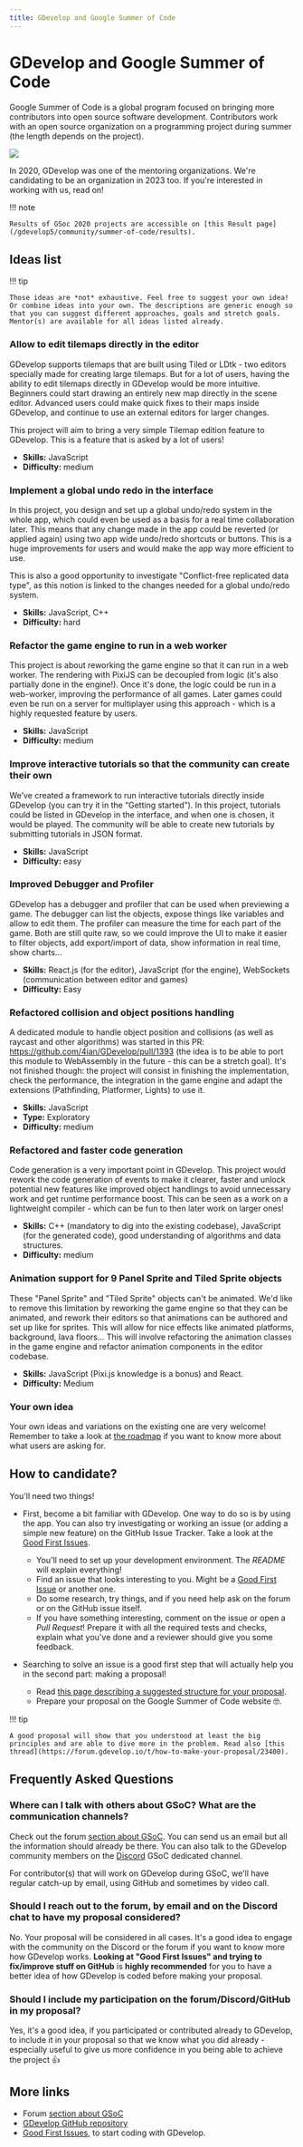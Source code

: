 ```yaml
---
title: GDevelop and Google Summer of Code
---
```

# GDevelop and Google Summer of Code

Google Summer of Code is a global program focused on bringing more contributors into open source software development. Contributors work with an open source organization on a programming project during summer (the length depends on the project).

![](/gdevelop5/community/summer_of_code.png)

In 2020, GDevelop was one of the mentoring organizations. We're candidating to be an organization in 2023 too. If you're interested in working with us, read on!

!!! note

    Results of GSoc 2020 projects are accessible on [this Result page](/gdevelop5/community/summer-of-code/results).

## Ideas list

!!! tip

    Those ideas are *not* exhaustive. Feel free to suggest your own idea! Or combine ideas into your own. The descriptions are generic enough so that you can suggest different approaches, goals and stretch goals. Mentor(s) are available for all ideas listed already.

### Allow to edit tilemaps directly in the editor

GDevelop supports tilemaps that are built using Tiled or LDtk - two editors specially made for creating large tilemaps. But for a lot of users, having the ability to edit tilemaps directly in GDevelop would be more intuitive. Beginners could start drawing an entirely new map directly in the scene editor. Advanced users could make quick fixes to their maps inside GDevelop, and continue to use an external editors for larger changes.

This project will aim to bring a very simple Tilemap edition feature to GDevelop. This is a feature that is asked by a lot of users!

  * **Skills:** JavaScript
  * **Difficulty:** medium

### Implement a global undo redo in the interface

In this project, you design and set up a global undo/redo system in the whole app, which could even be used as a basis for a real time collaboration later. This means that any change made in the app could be reverted (or applied again) using two app wide undo/redo shortcuts or buttons. This is a huge improvements for users and would make the app way more efficient to use.

This is also a good opportunity to investigate "Conflict-free replicated data type", as this notion is linked to the changes needed for a global undo/redo system.

  * **Skills:** JavaScript, C++
  * **Difficulty:**  hard

### Refactor the game engine to run in a web worker

This project is about reworking the game engine so that it can run in a web worker. The rendering with PixiJS can be decoupled from logic (it's also partially done in the engine!). Once it's done, the logic could be run in a web-worker, improving the performance of all games. Later games could even be run on a server for multiplayer using this approach - which is a highly requested feature by users.

  * **Skills:** JavaScript
  * **Difficulty:** medium

### Improve interactive tutorials so that the community can create their own

We’ve created a framework to run interactive tutorials directly inside GDevelop (you can try it in the “Getting started”). In this project, tutorials could be listed in GDevelop in the interface, and when one is chosen, it would be played. The community will be able to create new tutorials by submitting tutorials in JSON format.

  * **Skills:** JavaScript
  * **Difficulty:** easy

### Improved Debugger and Profiler

GDevelop has a debugger and profiler that can be used when previewing a game. The debugger can list the objects, expose things like variables and allow to edit them. The profiler can measure the time for each part of the game. Both are still quite raw, so we could improve the UI to make it easier to filter objects, add export/import of data, show information in real time, show charts...

  * **Skills:** React.js (for the editor), JavaScript (for the engine), WebSockets (communication between editor and games)
  * **Difficulty:** Easy

### Refactored collision and object positions handling

A dedicated module to handle object position and collisions (as well as raycast and other algorithms) was started in this PR: <https://github.com/4ian/GDevelop/pull/1393> (the idea is to be able to port this module to WebAssembly in the future - this can be a stretch goal). It's not finished though: the project will consist in finishing the implementation, check the performance, the integration in the game engine and adapt the extensions (Pathfinding, Platformer, Lights) to use it.

  * **Skills:** JavaScript
  * **Type:** Exploratory
  * **Difficulty:** medium

### Refactored and faster code generation

Code generation is a very important point in GDevelop. This project would rework the code generation of events to make it clearer, faster and unlock potential new features like improved object handlings to avoid unnecessary work and get runtime performance boost. This can be seen as a work on a lightweight compiler - which can be fun to then later work on larger ones!

  * **Skills:** C++ (mandatory to dig into the existing codebase), JavaScript (for the generated code), good understanding of algorithms and data structures.
  * **Difficulty:** medium

### Animation support for 9 Panel Sprite and Tiled Sprite objects

These "Panel Sprite" and "Tiled Sprite" objects can't be animated. We'd like to remove this limitation by reworking the game engine so that they can be animated, and rework their editors so that animations can be authored and set up like for sprites.
This will allow for nice effects like animated platforms, background, lava floors...
This will involve refactoring the animation classes in the game engine and refactor animation components in the editor codebase.

  * **Skills:** JavaScript (Pixi.js knowledge is a bonus) and React.
  * **Difficulty:** Medium

### Your own idea

Your own ideas and variations on the existing one are very welcome! Remember to take a look at [the roadmap](https://trello.com/b/qf0lM7k8/gdevelop-roadmap) if you want to know more about what users are asking for.

## How to candidate?

You'll need two things!

  * First, become a bit familiar with GDevelop. One way to do so is by using the app. You can also try investigating or working an issue (or adding a simple new feature) on the GitHub Issue Tracker. Take a look at the [Good First Issues](https://github.com/4ian/GDevelop/issues?q=is%3Aissue+is%3Aopen+label%3A%22%F0%9F%91%8Cgood+first+issue%22).
      * You'll need to set up your development environment. The *README* will explain everything!
      * Find an issue that looks interesting to you. Might be a [Good First Issue](https://github.com/4ian/GDevelop/issues?q=is%3Aissue+is%3Aopen+label%3A%22%F0%9F%91%8Cgood+first+issue%22) or another one.
      * Do some research, try things, and if you need help ask on the forum or on the GitHub issue itself.
      * If you have something interesting, comment on the issue or open a *Pull Request*! Prepare it with all the required tests and checks, explain what you've done and a reviewer should give you some feedback.

  * Searching to solve an issue is a good first step that will actually help you in the second part: making a proposal!
      * Read [this page describing a suggested structure for your proposal](/gdevelop5/community/summer-of-code/contributor-guidance).
      * Prepare your proposal on the Google Summer of Code website 🤓.

!!! tip

    A good proposal will show that you understood at least the big principles and are able to dive more in the problem. Read also [this thread](https://forum.gdevelop.io/t/how-to-make-your-proposal/23400).

## Frequently Asked Questions

### Where can I talk with others about GSoC? What are the communication channels?

Check out the forum [section about GSoC](https://forum.gdevelop.io/c/community/gsoc-2020). You can send us an email but all the information should already be there. You can also talk to the GDevelop community members on the [Discord](https://discord.gg/rjdYHvj) GSoC dedicated channel.

For contributor(s) that will work on GDevelop during GSoC, we'll have regular catch-up by email, using GitHub and sometimes by video call.

### Should I reach out to the forum, by email and on the Discord chat to have my proposal considered?

No. Your proposal will be considered in all cases. It's a good idea to engage with the community on the Discord or the forum if you want to know more how GDevelop works. **Looking at "Good First Issues" and trying to fix/improve stuff on GitHub** is **highly recommended** for you to have a better idea of how GDevelop is coded before making your proposal.

### Should I include my participation on the forum/Discord/GitHub in my proposal?

Yes, it's a good idea, if you participated or contributed already to GDevelop, to include it in your proposal so that we know what you did already - especially useful to give us more confidence in you being able to achieve the project 👍

## More links

  - Forum [section about GSoC](https://forum.gdevelop.io/c/community/gsoc-2020)
  - [GDevelop GitHub repository](https://github.com/4ian/GDevelop)
  - [Good First Issues](https://github.com/4ian/GDevelop/issues?q=is%3Aissue+is%3Aopen+label%3A%22%F0%9F%91%8Cgood+first+issue%22), to start coding with GDevelop.